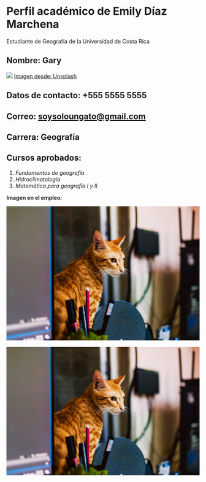 # Perfil académico de Emily Díaz Marchena

Estudiante de Geografía de la Universidad de Costa Rica

## Nombre: Gary

![](https://images.unsplash.com/photo-1519052537078-e6302a4968d4?ixlib=rb-1.2.1&ixid=MnwxMjA3fDB8MHxwaG90by1wYWdlfHx8fGVufDB8fHx8&auto=format&fit=crop&w=1170&q=80)
[Imagen desde: Unsplash](https://unsplash.com/s/photos/cats)



## Datos de contacto: +555 5555 5555  
## Correo: soysoloungato@gmail.com

## Carrera: Geografía

## Cursos aprobados:
1. *Fundamentos de geografía*  
2. *Hidroclimatología*
3. *Matemática para geografía I y II*

**Imagen en el empleo:**  

<img src="enelempleo.jpg" alt="Girl in a jacket" style="width:550px;height:350px;">

![](enelempleo.jpg)
